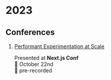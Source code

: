 # 2023

## Conferences

1. [Performant Experimentation at Scale](./performant-ab-testing/README.md)

   Presented at **Next.js Conf**<br/>📆 October 22nd<br/>📍 pre-recorded
